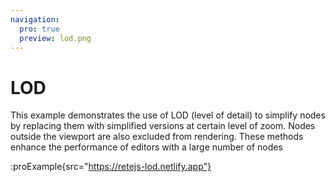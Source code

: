 ```yaml
---
navigation:
  pro: true
  preview: lod.png
---
```


# LOD

This example demonstrates the use of LOD (level of detail) to simplify nodes by replacing them with simplified versions at certain level of zoom. Nodes outside the viewport are also excluded from rendering. These methods enhance the performance of editors with a large number of nodes

:proExample{src="https://retejs-lod.netlify.app"}
